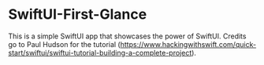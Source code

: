 # SwiftUI-First-Glance

This is a simple SwiftUI app that showcases the power of SwiftUI. 
Credits go to Paul Hudson for the tutorial (https://www.hackingwithswift.com/quick-start/swiftui/swiftui-tutorial-building-a-complete-project).
